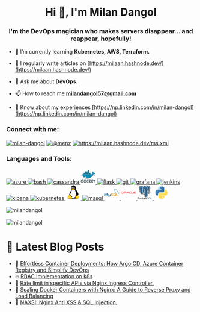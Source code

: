 <h1 align="center">Hi 👋, I'm Milan Dangol</h1>
<h3 align="center">I'm the DevOps magician who makes servers disappear... and reappear, hopefully!</h3>

- 🌱 I’m currently learning **Kubernetes, AWS, Terraform.**

- 📝 I regularly write articles on [https://milaan.hashnode.dev/](https://milaan.hashnode.dev/)

- 💬 Ask me about **DevOps.**

- 📫 How to reach me **milandangol57@gmail.com**

- 📄 Know about my experiences [https://np.linkedin.com/in/milan-dangol](https://np.linkedin.com/in/milan-dangol)

<h3 align="left">Connect with me:</h3>
<p align="left">
<a href="https://linkedin.com/in/milan-dangol" target="blank"><img align="center" src="https://raw.githubusercontent.com/rahuldkjain/github-profile-readme-generator/master/src/images/icons/Social/linked-in-alt.svg" alt="milan-dangol" height="30" width="40" /></a>
<a href="https://hashnode.com/@menz" target="blank"><img align="center" src="https://raw.githubusercontent.com/rahuldkjain/github-profile-readme-generator/master/src/images/icons/Social/hashnode.svg" alt="@menz" height="30" width="40" /></a>
<a href="/https://milaan.hashnode.dev/rss.xml" target="blank"><img align="center" src="https://raw.githubusercontent.com/rahuldkjain/github-profile-readme-generator/master/src/images/icons/Social/rss.svg" alt="https://milaan.hashnode.dev/rss.xml" height="30" width="40" /></a>
</p>

<h3 align="left">Languages and Tools:</h3>
<p align="left"> <a href="https://azure.microsoft.com/en-in/" target="_blank" rel="noreferrer"> <img src="https://www.vectorlogo.zone/logos/microsoft_azure/microsoft_azure-icon.svg" alt="azure" width="40" height="40"/> </a> <a href="https://www.gnu.org/software/bash/" target="_blank" rel="noreferrer"> <img src="https://www.vectorlogo.zone/logos/gnu_bash/gnu_bash-icon.svg" alt="bash" width="40" height="40"/> </a> <a href="https://cassandra.apache.org/" target="_blank" rel="noreferrer"> <img src="https://www.vectorlogo.zone/logos/apache_cassandra/apache_cassandra-icon.svg" alt="cassandra" width="40" height="40"/> </a> <a href="https://www.docker.com/" target="_blank" rel="noreferrer"> <img src="https://raw.githubusercontent.com/devicons/devicon/master/icons/docker/docker-original-wordmark.svg" alt="docker" width="40" height="40"/> </a> <a href="https://flask.palletsprojects.com/" target="_blank" rel="noreferrer"> <img src="https://www.vectorlogo.zone/logos/pocoo_flask/pocoo_flask-icon.svg" alt="flask" width="40" height="40"/> </a> <a href="https://git-scm.com/" target="_blank" rel="noreferrer"> <img src="https://www.vectorlogo.zone/logos/git-scm/git-scm-icon.svg" alt="git" width="40" height="40"/> </a> <a href="https://grafana.com" target="_blank" rel="noreferrer"> <img src="https://www.vectorlogo.zone/logos/grafana/grafana-icon.svg" alt="grafana" width="40" height="40"/> </a> <a href="https://www.jenkins.io" target="_blank" rel="noreferrer"> <img src="https://www.vectorlogo.zone/logos/jenkins/jenkins-icon.svg" alt="jenkins" width="40" height="40"/> </a> <a href="https://www.elastic.co/kibana" target="_blank" rel="noreferrer"> <img src="https://www.vectorlogo.zone/logos/elasticco_kibana/elasticco_kibana-icon.svg" alt="kibana" width="40" height="40"/> </a> <a href="https://kubernetes.io" target="_blank" rel="noreferrer"> <img src="https://www.vectorlogo.zone/logos/kubernetes/kubernetes-icon.svg" alt="kubernetes" width="40" height="40"/> </a> <a href="https://www.linux.org/" target="_blank" rel="noreferrer"> <img src="https://raw.githubusercontent.com/devicons/devicon/master/icons/linux/linux-original.svg" alt="linux" width="40" height="40"/> </a> <a href="https://www.microsoft.com/en-us/sql-server" target="_blank" rel="noreferrer"> <img src="https://www.svgrepo.com/show/303229/microsoft-sql-server-logo.svg" alt="mssql" width="40" height="40"/> </a> <a href="https://www.mysql.com/" target="_blank" rel="noreferrer"> <img src="https://raw.githubusercontent.com/devicons/devicon/master/icons/mysql/mysql-original-wordmark.svg" alt="mysql" width="40" height="40"/> </a> <a href="https://www.oracle.com/" target="_blank" rel="noreferrer"> <img src="https://raw.githubusercontent.com/devicons/devicon/master/icons/oracle/oracle-original.svg" alt="oracle" width="40" height="40"/> </a> <a href="https://www.postgresql.org" target="_blank" rel="noreferrer"> <img src="https://raw.githubusercontent.com/devicons/devicon/master/icons/postgresql/postgresql-original-wordmark.svg" alt="postgresql" width="40" height="40"/> </a> <a href="https://www.python.org" target="_blank" rel="noreferrer"> <img src="https://raw.githubusercontent.com/devicons/devicon/master/icons/python/python-original.svg" alt="python" width="40" height="40"/> </a> </p>

<p><img align="center" src="https://github-readme-stats.vercel.app/api/top-langs?username=milandangol&show_icons=true&locale=en&layout=compact" alt="milandangol" /></p>

<p><img align="center" src="https://github-readme-streak-stats.herokuapp.com/?user=milandangol&" alt="milandangol" /></p>

# 📖 Latest Blog Posts
<!-- BLOG-POST-LIST:START -->
 - 💫 [Effortless Container Deployments: How Argo CD, Azure Container Registry and  Simplify DevOps](https://milaan.hashnode.dev/effortless-container-deployments-how-argo-cd-azure-container-registry-and-simplify-devops)
 - 🔥 [RBAC Implementation on k8s](https://milaan.hashnode.dev/rbac-implementation-on-k8s)
 - 💫 [Rate limit in specific APIs via Nginx Ingress Controller.](https://milaan.hashnode.dev/rate-limit-in-specific-apis-via-nginx-ingress-controller)
 - 💫 [Scaling Docker Containers with Nginx: A Guide to Reverse Proxy and Load Balancing](https://milaan.hashnode.dev/scaling-docker-containers-with-nginx-a-guide-to-reverse-proxy-and-load-balancing)
 - 🚀 [NAXSI: Nginx Anti XSS &amp; SQL Injection.](https://milaan.hashnode.dev/naxsi-nginx-anti-xss-sql-injection)<!-- BLOG-POST-LIST:END -->
